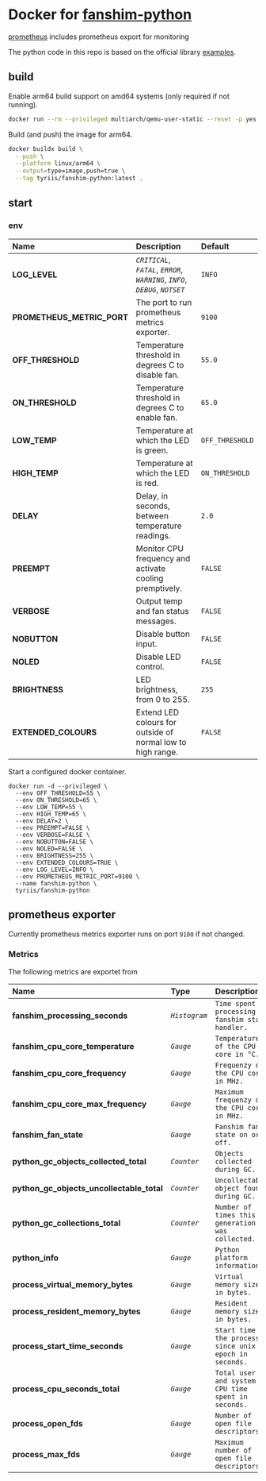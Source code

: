 # Docker for [fanshim-python](https://github.com/pimoroni/fanshim-python)


[prometheus](https://github.com/prometheus/client_python) includes prometheus export for monitoring

The python code in this repo is based on the official library [examples](https://github.com/pimoroni/fanshim-python/blob/master/examples/automatic.py).

## build
Enable arm64 build support on amd64 systems (only required if not running).

```bash
docker run --rm --privileged multiarch/qemu-user-static --reset -p yes
```

Build (and push) the image for arm64.
```bash
docker buildx build \
  --push \
  --platform linux/arm64 \
  --output=type=image,push=true \
  --tag tyriis/fanshim-python:latest .
```

## start

### env

| Name | Description | Default |
|:---|:------------|:--------|
| **LOG_LEVEL** | _`CRITICAL`_, _`FATAL`_, _`ERROR`_, _`WARNING`_, _`INFO`_, _`DEBUG`_, _`NOTSET`_ | `INFO` |
| **PROMETHEUS_METRIC_PORT** | The port to run prometheus metrics exporter. | `9100` |
| **OFF_THRESHOLD** | Temperature threshold in degrees C to disable fan. | `55.0` |
| **ON_THRESHOLD** | Temperature threshold in degrees C to enable fan. | `65.0` |
| **LOW_TEMP** | Temperature at which the LED is green. | `OFF_THRESHOLD` |
| **HIGH_TEMP** | Temperature at which the LED is red. | `ON_THRESHOLD` |
| **DELAY** | Delay, in seconds, between temperature readings. | `2.0` |
| **PREEMPT** | Monitor CPU frequency and activate cooling premptively. | `FALSE` |
| **VERBOSE** | Output temp and fan status messages. | `FALSE` |
| **NOBUTTON** | Disable button input. | `FALSE` |
| **NOLED** | Disable LED control. | `FALSE` |
| **BRIGHTNESS** | LED brightness, from 0 to 255. | `255` |
| **EXTENDED_COLOURS** | Extend LED colours for outside of normal low to high range. | `FALSE` |

Start a configured docker container.
```
docker run -d --privileged \
  --env OFF_THRESHOLD=55 \
  --env ON_THRESHOLD=65 \
  --env LOW_TEMP=55 \
  --env HIGH_TEMP=65 \
  --env DELAY=2 \
  --env PREEMPT=FALSE \
  --env VERBOSE=FALSE \
  --env NOBUTTON=FALSE \
  --env NOLED=FALSE \
  --env BRIGHTNESS=255 \
  --env EXTENDED_COLOURS=TRUE \
  --env LOG_LEVEL=INFO \
  --env PROMETHEUS_METRIC_PORT=9100 \
  --name fanshim-python \
  tyriis/fanshim-python
```

## prometheus exporter
Currently prometheus metrics exporter runs on port `9100` if not changed.

### Metrics
The following metrics are exportet from

| Name | Type | Description |
|:---|:------------|:--------|
| **fanshim_processing_seconds** | _`Histogram`_ | `Time spent processing fanshim state handler.` |
| **fanshim_cpu_core_temperature** | _`Gauge`_ | `Temperature of the CPU core in °C.` |
| **fanshim_cpu_core_frequency** | _`Gauge`_ | `Frequenzy of the CPU core in MHz.` |
| **fanshim_cpu_core_max_frequency** | _`Gauge`_ | `Maximum frequenzy of the CPU core in MHz.` |
| **fanshim_fan_state** | _`Gauge`_ | `Fanshim fan state on or off.` |
| **python_gc_objects_collected_total** | _`Counter`_ | `Objects collected during GC.` |
| **python_gc_objects_uncollectable_total** | _`Counter`_ | `Uncollectable object found during GC.` |
| **python_gc_collections_total** | _`Counter`_ | `Number of times this generation was collected.` |
| **python_info** | _`Gauge`_ | `Python platform information.` |
| **process_virtual_memory_bytes** | _`Gauge`_ | `Virtual memory size in bytes.` |
| **process_resident_memory_bytes** | _`Gauge`_ | `Resident memory size in bytes.` |
| **process_start_time_seconds** | _`Gauge`_ | `Start time of the process since unix epoch in seconds.` |
| **process_cpu_seconds_total** | _`Gauge`_ | `Total user and system CPU time spent in seconds.` |
| **process_open_fds** | _`Gauge`_ | `Number of open file descriptors.` |
| **process_max_fds** | _`Gauge`_ | `Maximum number of open file descriptors.` |

